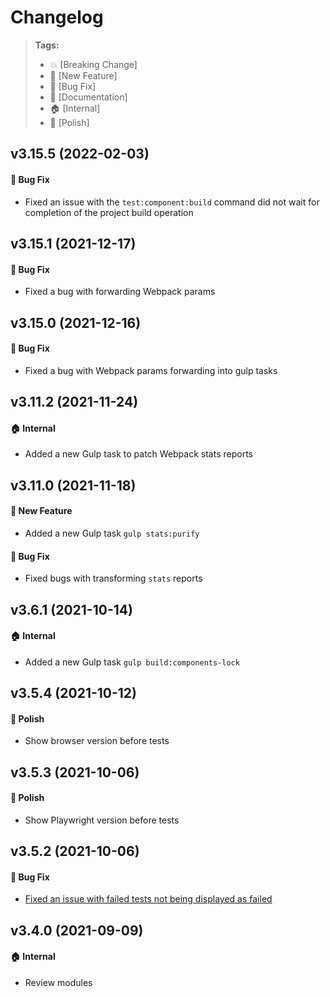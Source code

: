Changelog
=========

> **Tags:**
> - :boom:       [Breaking Change]
> - :rocket:     [New Feature]
> - :bug:        [Bug Fix]
> - :memo:       [Documentation]
> - :house:      [Internal]
> - :nail_care:  [Polish]

## v3.15.5 (2022-02-03)

#### :bug: Bug Fix

* Fixed an issue with the `test:component:build` command did not wait for completion of the project build operation

## v3.15.1 (2021-12-17)

#### :bug: Bug Fix

* Fixed a bug with forwarding Webpack params

## v3.15.0 (2021-12-16)

#### :bug: Bug Fix

* Fixed a bug with Webpack params forwarding into gulp tasks

## v3.11.2 (2021-11-24)

#### :house: Internal

* Added a new Gulp task to patch Webpack stats reports

## v3.11.0 (2021-11-18)

#### :rocket: New Feature

* Added a new Gulp task `gulp stats:purify`

#### :bug: Bug Fix

* Fixed bugs with transforming `stats` reports

## v3.6.1 (2021-10-14)

#### :house: Internal

* Added a new Gulp task `gulp build:components-lock`

## v3.5.4 (2021-10-12)

#### :nail_care: Polish

* Show browser version before tests

## v3.5.3 (2021-10-06)

#### :nail_care: Polish

* Show Playwright version before tests

## v3.5.2 (2021-10-06)

#### :bug: Bug Fix

* [Fixed an issue with failed tests not being displayed as failed](https://github.com/V4Fire/Client/issues/620)

## v3.4.0 (2021-09-09)

#### :house: Internal

* Review modules

